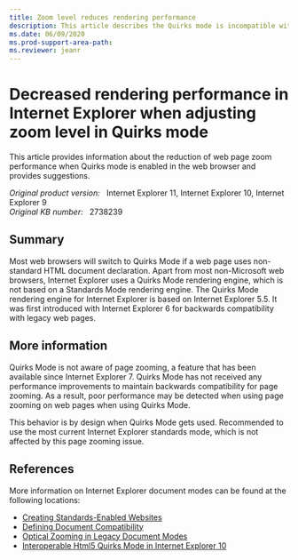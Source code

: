 ```yaml
---
title: Zoom level reduces rendering performance
description: This article describes the Quirks mode is incompatible with the zoom function of the webpage, you can use the latest Internet Explorer standard mode to avoid this problem.
ms.date: 06/09/2020
ms.prod-support-area-path: 
ms.reviewer: jeanr
---
```

# Decreased rendering performance in Internet Explorer when adjusting zoom level in Quirks mode

This article provides information about the reduction of web page zoom performance when Quirks mode is enabled in the web browser and provides suggestions.

_Original product version:_ &nbsp; Internet Explorer 11, Internet Explorer 10, Internet Explorer 9  
_Original KB number:_ &nbsp; 2738239

## Summary

Most web browsers will switch to Quirks Mode if a web page uses non-standard HTML document declaration. Apart from most non-Microsoft web browsers, Internet Explorer uses a Quirks Mode rendering engine, which is not based on a Standards Mode rendering engine. The Quirks Mode rendering engine for Internet Explorer is based on Internet Explorer 5.5. It was first introduced with Internet Explorer 6 for backwards compatibility with legacy web pages.

## More information

Quirks Mode is not aware of page zooming, a feature that has been available since Internet Explorer 7. Quirks Mode has not received any performance improvements to maintain backwards compatibility for page zooming. As a result, poor performance may be detected when using page zooming on web pages when using Quirks Mode.

This behavior is by design when Quirks Mode gets used. Recommended to use the most current Internet Explorer standards mode, which is not affected by this page zooming issue.

## References

More information on Internet Explorer document modes can be found at the following locations:

- [Creating Standards-Enabled Websites](https://docs.microsoft.com/previous-versions/windows/internet-explorer/ie-developer/samples/hh273394(v=vs.85))
- [Defining Document Compatibility](https://docs.microsoft.com/previous-versions/windows/internet-explorer/ie-developer/compatibility/cc288325(v=vs.85))
- [Optical Zooming in Legacy Document Modes](https://blogs.msdn.com/b/ie/archive/2012/08/28/optical-zooming-in-legacy-document-modes.aspx)
- [Interoperable Html5 Quirks Mode in Internet Explorer 10](https://blogs.msdn.com/b/ie/archive/2011/12/14/interoperable-html5-quirks-mode-in-ie10.aspx)
